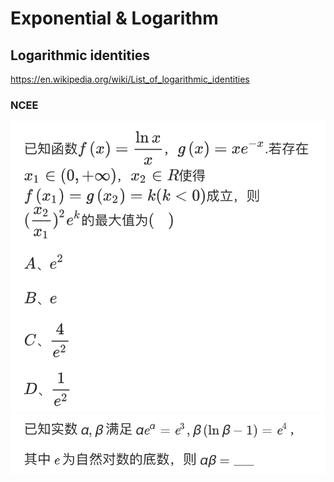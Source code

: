 # Exponential & Logarithm

## Logarithmic identities

https://en.wikipedia.org/wiki/List_of_logarithmic_identities

### NCEE

![1](Exponential_Logarithm/NCEE1-1.png)
![2](Exponential_Logarithm/NCEE1-2.png)
